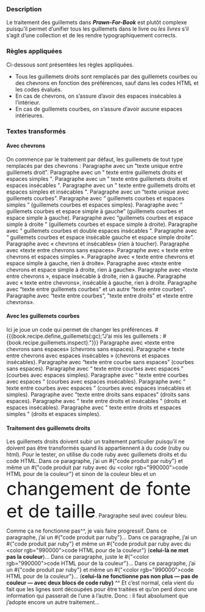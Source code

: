 ### Description
Le traitement des guillemets dans ***Prawn-For-Book*** est plutôt complexe puisqu’il permet d’unifier tous les guillemets dans le livre ou *les livres* s’il s’agit d’une collection et de les rendre typographiquement corrects.

### Règles appliquées
Ci-dessous sont présentées les règles appliquées.
* Tous les guillemets droits sont remplacés par des guillemets courbes ou des chevrons en fonction des préférences, sauf dans les codes HTML et les codes évalués.
* En cas de chevrons, on s’assure d’avoir des espaces insécables à l’intérieur.
* En cas de guillemets courbes, on s’assure d’avoir aucune espaces intérieures.

### Textes transformés
#### Avec chevrons

On commence par le traitement par défaut, les guillemets de tout type remplacés par des chevrons :
Paragraphe avec un "texte unique entre guillemets droit".
Paragraphe avec un " texte entre guillemets droits et espaces simples ".
Paragraphe avec un " texte entre guillemets droits et espaces insécables ".
Paragraphe avec un " texte entre guillemets droits et espaces simples et insécables ".
Paragraphe avec un “texte unique avec guillemets courbes”.
Paragraphe avec “ guillemets courbes et espaces simples ” (guillemets courbes et espaces simples).
Paragraphe avec “ guillemets courbes et espace simple à gauche” (guillemets courbes et espace simple à gauche).
Paragraphe avec “guillemets courbes et espace simple à droite ” (guillemets courbes et espace simple à droite).
Paragraphe avec “ guillemets courbes et double espaces insécables ”.
Paragraphe avec “ guillemets courbes et espace insécable gauche et espace simple droite”.
Paragraphe avec « chevrons et insécables» (rien à toucher).
Paragraphe avec «texte entre chevrons sans espaces».
Paragraphe avec « texte entre chevrons et espaces simples ».
Paragraphe avec « texte entre chevrons et espace simple à gauche, rien à droite».
Paragraphe avec «texte entre chevrons et espace simple à droite, rien à gauche».
Paragraphe avec «texte entre chevrons », espace insécable à droite, rien à gauche.
Paragraphe avec « texte entre chevrons», insécable à gauche, rien à droite.
Paragraphe avec “texte entre guillemets courbes” et un autre “texte entre courbes”.
Paragraphe avec “texte entre courbes”, "texte entre droits" et «texte entre chevrons».

#### Avec les guillemets courbes
Ici je joue un code qui permet de changer les préférences.  #{{{book.recipe.define_guillemets(:gc);"J’ai mis les guillemets :  #{book.recipe.guillemets.inspect}."}}}
Paragraphe avec «texte entre chevrons sans espaces» (chevrons sans espaces).
Paragraphe « texte entre chevrons avec espaces insécables » (chevrons et espaces insécables).
Paragraphe avec “texte entre courbe sans espaces” (courbes sans espaces).
Paragraphe avec “ texte entre courbes avec espaces ” (courbes avec espaces simples).
Paragraphe avec “ texte entre courbes avec espaces ” (courbes avec espaces insécables).
Paragraphe avec “ texte entre courbes avec espaces ” (courbes avec espaces insécables et simples).
Paragraphe avec "texte entre droits sans espaces" (droits sans espaces).
Paragraphe avec " texte entre droits et insécables " (droits et espaces insécables).
Paragraphe avec " texte entre droits et espaces simples " (droits et espaces simples).

#### Traitement des guillemets droits
Les guillemets droits doivent subir un traitement particulier puisqu’il ne doivent pas être transformés quand ils appartiennent à du code (ruby ou html). Pour le tester, on utilise du code ruby avec guillemets droits et du code HTML.
Dans ce paragraphe, j’ai un #{"code produit par ruby"} et même un #{"code produit par ruby avec du <color rgb=\"990000\">code HTML pour de la couleur</color>"} et sinon de la <color rgb="000099">couleur bleu</color> et un <font name="Numito" size="9">changement de fonte et de taille</font>.
Paragraphe seul avec <color rgb="000099">couleur bleu</color>.

Comme ça ne fonctionne pas^^, je vais faire progressif.
Dans ce paragraphe, j’ai un #{"code produit par ruby"}…
Dans ce paragraphe, j’ai un #{"code produit par ruby"} et même un #{"code produit par ruby avec du <color rgb=\"990000\">code HTML pour de la couleur</color>"} (**celui-là ne met pas la couleur**)…
Dans ce paragraphe, juste le #{"<color rgb=\"990000\">code HTML pour de la couleur</color>"}…
Dans ce paragraphe, j’ai un #{"code produit par ruby"} et même un #{"<color rgb=\"990000\">code HTML pour de la couleur</color>"}… (**celui-là ne fonctionne pas non plus — pas de couleur — avec deux blocs de code ruby)**
^^ Et c’est normal, cela vient du fait que les lignes sont découpées pour être traitées et qu’on perd donc une information qui passerait de l’une à l’autre. Donc : il faut absolument que j’adopte encore un autre traitement…
